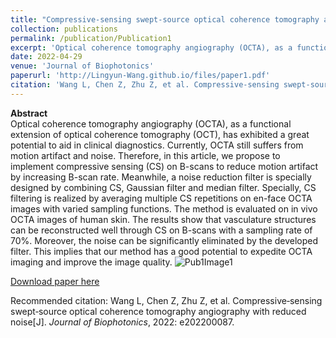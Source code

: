 ```yaml
---
title: "Compressive‐sensing swept‐source optical coherence tomography angiography with reduced noise"
collection: publications
permalink: /publication/Publication1
excerpt: 'Optical coherence tomography angiography (OCTA), as a functional extension of optical coherence tomography (OCT), has exhibited a great potential to aid in clinical diagnostics. Currently, OCTA still suffers from motion artifact and noise. Therefore, in this article, we propose to implement compressive sensing (CS) on B-scans to reduce motion artifact by increasing B-scan rate. Meanwhile, a noise reduction filter is specially designed by combining CS, Gaussian filter and median filter. Specially, CS filtering is realized by averaging multiple CS repetitions on en-face OCTA images with varied sampling functions. The method is evaluated on in vivo OCTA images of human skin. The results show that vasculature structures can be reconstructed well through CS on B-scans with a sampling rate of 70%. Moreover, the noise can be significantly eliminated by the developed filter. This implies that our method has a good potential to expedite OCTA imaging and improve the image quality.'
date: 2022-04-29
venue: 'Journal of Biophotonics'
paperurl: 'http://Lingyun-Wang.github.io/files/paper1.pdf'
citation: 'Wang L, Chen Z, Zhu Z, et al. Compressive‐sensing swept‐source optical coherence tomography angiography with reduced noise\[J]. *Journal of Biophotonics*, 2022: e202200087.'
---
```


**Abstract**  
Optical coherence tomography angiography (OCTA), as a functional extension of optical coherence tomography (OCT), has exhibited a great potential to aid in clinical diagnostics. Currently, OCTA still suffers from motion artifact and noise. Therefore, in this article, we propose to implement compressive sensing (CS) on B-scans to reduce motion artifact by increasing B-scan rate. Meanwhile, a noise reduction filter is specially designed by combining CS, Gaussian filter and median filter. Specially, CS filtering is realized by averaging multiple CS repetitions on en-face OCTA images with varied sampling functions. The method is evaluated on in vivo OCTA images of human skin. The results show that vasculature structures can be reconstructed well through CS on B-scans with a sampling rate of 70%. Moreover, the noise can be significantly eliminated by the developed filter. This implies that our method has a good potential to expedite OCTA imaging and improve the image quality.
![Pub1Image1](http://Lingyun-Wang.github.io/images/Pub1Image1.png)

[Download paper here](http://Lingyun-Wang.github.io/files/paper1.pdf)

Recommended citation: Wang L, Chen Z, Zhu Z, et al. Compressive‐sensing swept‐source optical coherence tomography angiography with reduced noise\[J]. *Journal of Biophotonics*, 2022: e202200087.
